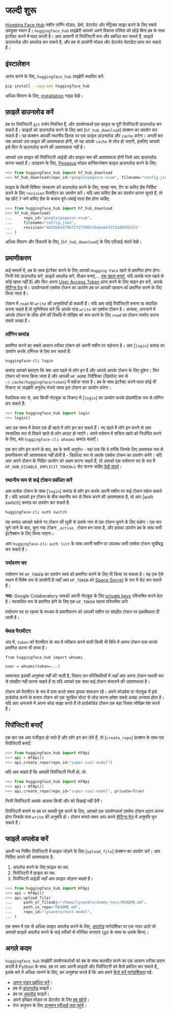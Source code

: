 <!--⚠️ Note that this file is in Markdown but contains specific syntax for our doc-builder (similar to MDX) that may not be
rendered properly in your Markdown viewer.
-->

# जल्दी शुरू

[Hugging Face Hub](https://hf-mirror.com/) मशीन लर्निंग मॉडल, डेमो, डेटासेट और मेट्रिक्स साझा करने के लिए सबसे उपयुक्त स्थान है।
`huggingface_hub` लाइब्रेरी आपको अपने विकास परिवेश को छोड़े बिना हब के साथ इंटरैक्ट करने में मदद करती है।
आप आसानी से रिपॉजिटरी बना और प्रबंधित कर सकते हैं, फ़ाइलें डाउनलोड और अपलोड कर सकते हैं, और हब से उपयोगी मॉडल और डेटासेट मेटाडेटा प्राप्त कर सकते हैं।

## इंस्टालेशन

आरंभ करने के लिए, `huggingface_hub` लाइब्रेरी स्थापित करें:

```bash
pip install --upgrade huggingface_hub
```

अधिक विवरण के लिए, [installation](इंस्टॉलेशन) गाइड देखें।

## फ़ाइलें डाउनलोड करें

हब पर रिपॉजिटरी `git` वर्जन नियंत्रित हैं, और उपयोगकर्ता एक फ़ाइल या पूरी रिपॉजिटरी डाउनलोड कर सकते हैं।
फ़ाइलों को डाउनलोड करने के लिए आप [`hf_hub_download`] फ़ंक्शन का उपयोग कर सकते हैं।
यह फ़ंक्शन आपकी स्थानीय डिस्क पर एक फ़ाइल डाउनलोड और `cache` करेगा। अगली बार जब आपको उस फ़ाइल की आवश्यकता होगी,
तो यह आपके `cache` से लोड हो जाएगी, इसलिए आपको इसे फिर से डाउनलोड करने की आवश्यकता नहीं है।

आपको उस फ़ाइल की रिपॉजिटरी आईडी और फ़ाइल नाम की आवश्यकता होगी जिसे आप डाउनलोड करना चाहते हैं।
उदाहरण के लिए, [Pegasus](https://hf-mirror.com/google/pegasus-xsum) मॉडल कॉन्फ़िगरेशन फ़ाइल डाउनलोड करने के लिए:

```py
>>> from huggingface_hub import hf_hub_download
>>> hf_hub_download(repo_id="google/pegasus-xsum", filename="config.json")
```

फ़ाइल के किसी विशिष्ट संस्करण को डाउनलोड करने के लिए, शाखा नाम, टैग या कमिट हैश निर्दिष्ट करने के लिए `revision` पैरामीटर का उपयोग करें।
यदि आप कमिट हैश का उपयोग करना चुनते हैं, तो यह छोटे 7-वर्ण कमिट हैश के बजाय पूर्ण-लंबाई वाला हैश होना चाहिए:

```py
>>> from huggingface_hub import hf_hub_download
>>> hf_hub_download(
...     repo_id="google/pegasus-xsum",
...     filename="config.json",
...     revision="4d33b01d79672f27f001f6abade33f22d993b151"
... )
```

अधिक विवरण और विकल्पों के लिए, [`hf_hub_download`] के लिए एपीआई संदर्भ देखें।

## प्रमाणीकरण

कई मामलों में, हब के साथ इंटरैक्ट करने के लिए आपको `Hugging Face` खाते से प्रमाणित होना होगा:
निजी रेपो डाउनलोड करें, फ़ाइलें अपलोड करें, पीआर बनाएं,...
[एक खाता बनाएं](https://hf-mirror.com/join), यदि आपके पास पहले से कोई खाता नहीं है| और फिर अपना [User Access Token](https://hf-mirror.com/docs/hub/security-tokens) प्राप्त करने के लिए साइन इन करें, आपके [सेटिंग्स पेज](https://hf-mirror.com/settings/tokens) से। उपयोगकर्ता एक्सेस टोकन का उपयोग हब पर आपकी पहचान को प्रमाणित करने के लिए किया जाता है।

<Tip>

टोकन में `read` या `write` की अनुमतियाँ हो सकती हैं। यदि आप कोई रिपॉजिटरी बनाना या संपादित करना चाहते हैं तो सुनिश्चित करें कि आपके पास `write` का एक्सेस टोकन है। अन्यथा, अनजाने में आपके टोकन के लीक होने की स्थिति में जोखिम को कम करने के लिए `read` का टोकन जनरेट करना सबसे अच्छा है।

</Tip>

### लॉगिन कमांड

प्रमाणित करने का सबसे आसान तरीका टोकन को अपनी मशीन पर सहेजना है।
आप [`login`] कमांड का उपयोग करके टर्मिनल से ऐसा कर सकते हैं:

```bash
huggingface-cli login
```

कमांड आपको बताएगा कि क्या आप पहले से लॉग इन हैं और आपसे आपके टोकन के लिए पूछेगा। फिर टोकन को मान्य किया जाता है और आपकी `HF_HOME` निर्देशिका (डिफ़ॉल्ट रूप से `~/.cache/huggingface/token`) में सहेजा जाता है। 
हब के साथ इंटरैक्ट करने वाला कोई भी स्क्रिप्ट या लाइब्रेरी अनुरोध भेजते समय इस टोकन का उपयोग करेगा।

वैकल्पिक रूप से, आप किसी नोटबुक या स्क्रिप्ट में [`login`] का उपयोग करके प्रोग्रामेटिक रूप से लॉगिन कर सकते हैं:

```py
>>> from huggingface_hub import login
>>> login()
```

आप एक समय में केवल एक ही खाते में लॉग इन कर सकते हैं। नए खाते में लॉग इन करने से आप स्वचालित रूप से पिछले खाते से लॉग आउट हो जाएंगे।
अपने वर्तमान में सक्रिय खाते को निर्धारित करने के लिए, बस `huggingface-cli whoami` कमांड चलाएँ।

<Tip warning={true}>

एक बार लॉग इन करने के बाद, हब के सभी अनुरोध - यहां तक ​​कि वे तरीके जिनके लिए आवश्यक रूप से प्रमाणीकरण की आवश्यकता नहीं होती है - डिफ़ॉल्ट रूप से आपके एक्सेस टोकन का उपयोग करेंगे। यदि आप अपने टोकन के निहित उपयोग को अक्षम करना चाहते हैं, तो आपको एक पर्यावरण चर के रूप में `HF_HUB_DISABLE_IMPLICIT_TOKEN=1` सेट करना चाहिए [देखें संदर्भ](../package_reference/environment_variables#hfhubdisableimplicittoken)।

</Tip>

### स्थानीय रूप से कई टोकन प्रबंधित करें

आप प्रत्येक टोकन के साथ [`login`] कमांड से लॉग इन करके अपनी मशीन पर कई टोकन सहेज सकते हैं। यदि आपको इन टोकन के बीच स्थानीय रूप से स्विच करने की आवश्यकता है, तो आप [auth switch] कमांड का उपयोग कर सकते हैं:

```bash
huggingface-cli auth switch
```

यह कमांड आपको सहेजे गए टोकन की सूची से उसके नाम से एक टोकन चुनने के लिए कहेगा। एक बार चुने जाने के बाद, चुना गया टोकन `_active_` टोकन बन जाता है, और इसका उपयोग हब के साथ सभी इंटरैक्शन के लिए किया जाएगा।

आप `huggingface-cli auth list` के साथ अपनी मशीन पर उपलब्ध सभी एक्सेस टोकन सूचीबद्ध कर सकते हैं।

### पर्यावरण चर

पर्यावरण चर `HF_TOKEN` का उपयोग स्वयं को प्रमाणित करने के लिए भी किया जा सकता है। यह एक ऐसे स्थान में विशेष रूप से उपयोगी है जहाँ आप `HF_TOKEN` को [Space Secret](https://hf-mirror.com/docs/hub/spaces-overview#managing-secrets) के रूप में सेट कर सकते हैं।

<Tip>

**नया:** Google Colaboratory आपको अपनी नोटबुक के लिए [private keys](https://twitter.com/GoogleColab/status/1719798406195867814) परिभाषित करने देता है। स्वचालित रूप से प्रमाणित होने के लिए एक `HF_TOKEN` रहस्य परिभाषित करें!

</Tip>

पर्यावरण चर या रहस्य के माध्यम से प्रमाणीकरण को आपकी मशीन पर संग्रहीत टोकन पर प्राथमिकता दी जाती है।

### मेथड पैरामीटर

अंत में, `token` को पैरामीटर के रूप में स्वीकार करने वाली किसी भी विधि में अपना टोकन पास करके प्रमाणित करना भी संभव है।

```
from huggingface_hub import whoami

user = whoami(token=...)
```
सामान्यतः इसकी अनुशंसा नहीं की जाती है, सिवाय उन परिस्थितियों में जहाँ आप अपना टोकन स्थायी रूप से संग्रहीत नहीं करना चाहते हैं या यदि आपको एक साथ कई टोकन संभालने की आवश्यकता है।

<Tip warning={true}>

टोकन को पैरामीटर के रूप में पास करते समय कृपया सावधान रहें। अपने कोडबेस या नोटबुक में इसे हार्डकोड करने के बजाय टोकन को एक सुरक्षित वॉल्ट से लोड करना हमेशा सबसे अच्छा अभ्यास होता है। यदि आप अनजाने में अपना कोड साझा करते हैं तो हार्डकोडेड टोकन एक बड़ा रिसाव जोखिम पेश करते हैं।

</Tip>

## रिपॉजिटरी बनाएँ

एक बार जब आप पंजीकृत हो जाते हैं और लॉग इन कर लेते हैं, तो [`create_repo`]
फ़ंक्शन के साथ एक रिपॉजिटरी बनाएँ:

```py
>>> from huggingface_hub import HfApi
>>> api = HfApi()
>>> api.create_repo(repo_id="super-cool-model")
```

यदि आप चाहते हैं कि आपकी रिपॉजिटरी निजी हो, तो:

```py
>>> from huggingface_hub import HfApi
>>> api = HfApi()
>>> api.create_repo(repo_id="super-cool-model", private=True)
```

निजी रिपॉजिटरी आपके अलावा किसी और को दिखाई नहीं देंगी।

<Tip>

रिपॉजिटरी बनाने या हब पर सामग्री पुश करने के लिए, आपको एक उपयोगकर्ता एक्सेस
टोकन प्रदान करना होगा जिसके पास `write` की अनुमति हो।
टोकन बनाते समय आप अपने [सेटिंग्स पेज](https://hf-mirror.com/settings/tokens) में अनुमति चुन सकते हैं।

</Tip>

## फाइलें अपलोड करें

अपनी नव निर्मित रिपॉजिटरी में फ़ाइल जोड़ने के लिए [`upload_file`] फ़ंक्शन का उपयोग करें। आप
निर्दिष्ट करने की आवश्यकता है:

1. अपलोड करने के लिए फ़ाइल का पथ.
2. रिपोजिटरी में फ़ाइल का पथ.
3. रिपॉजिटरी आईडी जहाँ आप फ़ाइल जोड़ना चाहते हैं।

```py
>>> from huggingface_hub import HfApi
>>> api = HfApi()
>>> api.upload_file(
...     path_or_fileobj="/home/lysandre/dummy-test/README.md",
...     path_in_repo="README.md",
...     repo_id="lysandre/test-model",
... )
```

एक समय में एक से अधिक फ़ाइल अपलोड करने के लिए, [अपलोड](./guides/upload) मार्गदर्शिका पर एक नज़र डालें
जो आपको फ़ाइलें अपलोड करने के कई तरीकों से परिचित कराएगा (git के साथ या उसके बिना)।

## अगले कदम

`huggingface_hub` लाइब्रेरी उपयोगकर्ताओं को हब के साथ बातचीत करने का एक आसान तरीका प्रदान करती है
Python के साथ. हब पर आप अपनी फ़ाइलों और रिपॉजिटरी को कैसे प्रबंधित कर सकते हैं,,
इसके बारे में अधिक जानने के लिए, हम अनुशंसा करते हैं कि आप हमारे [कैसे करें मार्गदर्शिकाएं](./guides/अवलोकन) पढ़ें:

- [अपना भंडार प्रबंधित करें](./guides/repository)।
- हब से [डाउनलोड](./guides/download) फ़ाइलें।
- हब पर [अपलोड](./guides/upload) फ़ाइलें।
- अपने इच्छित मॉडल या डेटासेट के लिए [हब खोजें](./guides/search)।
- तेज अनुमान के लिए [अनुमान एपीआई तक पहुंचें](./guides/अनुमान)।
